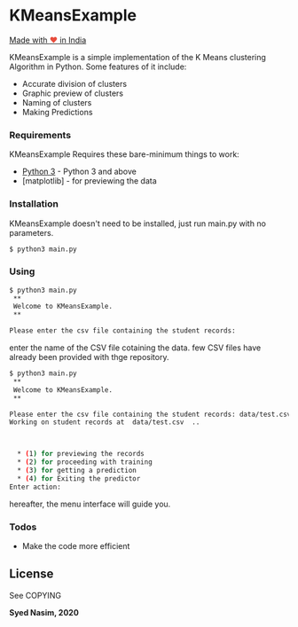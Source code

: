 # KMeansExample
<a href="https://madewithlove.org.in" target="_blank">Made with <span style="color: #e74c3c">&hearts;</span> in India</a>

KMeansExample is a simple implementation of the K Means clustering Algorithm in Python. Some features of it include:

  - Accurate division of clusters
  - Graphic preview of clusters
  - Naming of clusters
  - Making Predictions

### Requirements

KMeansExample Requires these bare-minimum things to work:
* [Python 3](https://www.python.org/download/releases/3.0/) - Python 3 and above
* [matplotlib] - for previewing the data

### Installation

KMeansExample doesn't need to be installed, just run main.py with no parameters.

```sh
$ python3 main.py
```
### Using

```sh
$ python3 main.py
 ** 
 Welcome to KMeansExample.
 **

Please enter the csv file containing the student records:
```
enter the name of the CSV file cotaining the data. few CSV files have already been provided with thge repository.

```sh
$ python3 main.py 
 ** 
 Welcome to KMeansExample.
 **

Please enter the csv file containing the student records: data/test.csv
Working on student records at  data/test.csv  ..



  * (1) for previewing the records
  * (2) for proceeding with training
  * (3) for getting a prediction
  * (4) for Exiting the predictor
Enter action: 

```
hereafter, the menu interface will guide you.


### Todos

 - Make the code more efficient

License
----

See COPYING


**Syed Nasim, 2020**
